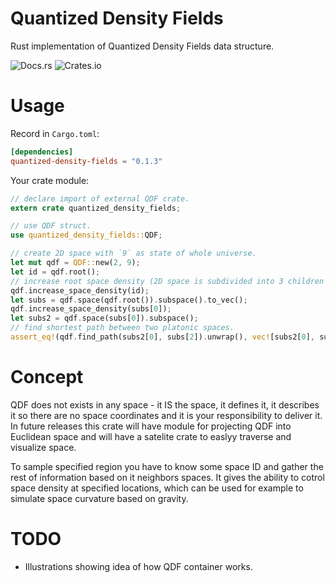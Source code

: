 # Quantized Density Fields
Rust implementation of Quantized Density Fields data structure.

![Docs.rs](https://docs.rs/quantized-density-fields/badge.svg)
![Crates.io](https://img.shields.io/crates/v/quantized-density-fields.svg)

# Usage
Record in `Cargo.toml`:
```toml
[dependencies]
quantized-density-fields = "0.1.3"
```

Your crate module:
```rust
// declare import of external QDF crate.
extern crate quantized_density_fields;

// use QDF struct.
use quantized_density_fields::QDF;

// create 2D space with `9` as state of whole universe.
let mut qdf = QDF::new(2, 9);
let id = qdf.root();
// increase root space density (2D space is subdivided into 3 children chunks).
qdf.increase_space_density(id);
let subs = qdf.space(qdf.root()).subspace().to_vec();
qdf.increase_space_density(subs[0]);
let subs2 = qdf.space(subs[0]).subspace();
// find shortest path between two platonic spaces.
assert_eq!(qdf.find_path(subs2[0], subs[2]).unwrap(), vec![subs2[0], subs2[1], subs[2]]);
```

# Concept
QDF does not exists in any space - it IS the space, it defines it,
it describes it so there are no space coordinates and it is your responsibility to deliver it.
In future releases this crate will have module for projecting QDF into Euclidean space
and will have a satelite crate to easlyy traverse and visualize space.

To sample specified region you have to know some space ID and gather the rest of information
based on it neighbors spaces.
It gives the ability to cotrol space density at specified locations, which can be used
for example to simulate space curvature based on gravity.

# TODO
- Illustrations showing idea of how QDF container works.
